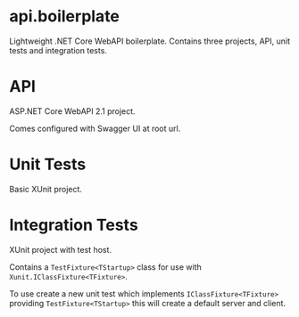 # api.boilerplate
Lightweight .NET Core WebAPI boilerplate. Contains three projects, API, unit tests and integration tests.

# API
ASP.NET Core WebAPI 2.1 project.

Comes configured with Swagger UI at root url.

# Unit Tests
Basic XUnit project.

# Integration Tests
XUnit project with test host.

Contains a `TestFixture<TStartup>` class for use with `Xunit.IClassFixture<TFixture>`.

To use create a new unit test which implements `IClassFixture<TFixture>` providing `TestFixture<TStartup>` this will create a default server and client. 
